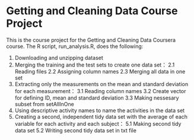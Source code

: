 # Getting and Cleaning Data Course Project
This is the course project for the Getting and Cleaning Data Coursera course. The R script, run_analysis.R, does the following:
1. Downloading and unzipping dataset
2. Merging the training and the test sets to create one data set：
2.1 Reading files
2.2 Assigning column names
2.3 Merging all data in one set
3. Extracting only the measurements on the mean and standard deviation for each measurement：
3.1 Reading column names
3.2 Create vector for defining ID, mean and standard deviation
3.3 Making nessesary subset from setAllInOne
4. Using descriptive activity names to name the activities in the data set
5. Creating a second, independent tidy data set with the average of each variable for each activity and each subject：
5.1 Making second tidy data set
5.2 Writing second tidy data set in txt file
